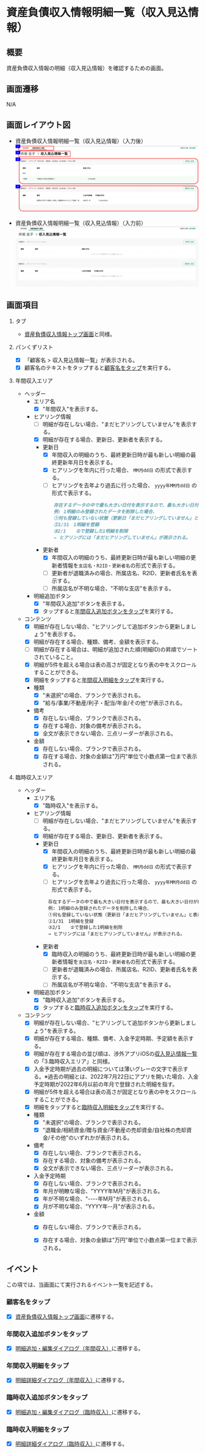 # 資産負債収入情報明細一覧（収入見込情報）

## 概要

資産負債収入情報の明細（収入見込情報）を確認するための画面。

## 画面遷移

N/A

## 画面レイアウト図

- 資産負債収入情報明細一覧（収入見込情報）（入力後）
![資産負債収入情報明細一覧（収入見込情報）_入力後](images/資産負債収入情報明細一覧（収入見込情報）_入力後.drawio.png)

- 資産負債収入情報明細一覧（収入見込情報）（入力前）
![資産負債収入情報明細一覧（収入見込情報）_入力前](images/資産負債収入情報明細一覧（収入見込情報）_入力前.drawio.png)



## 画面項目

1. タブ
    - [資産負債収入情報トップ画面](資産負債収入情報トップ.md)と同様。

2. パンくずリスト
    - [X] 「顧客名 > 収入見込情報一覧」が表示される。
    - [X] 顧客名のテキストをタップすると[顧客名をタップ](#顧客名をタップ)を実行する。

3. 年間収入エリア
    - ヘッダー
      - エリア名
        - [X] "年間収入"を表示する。
      - ヒアリング情報
        - [ ] 明細が存在しない場合、"まだヒアリングしていません"を表示する。
        - [X] 明細が存在する場合、更新日、更新者を表示する。
        - 更新日
          - [X] 年間収入の明細のうち、最終更新日時が最も新しい明細の最終更新年月日を表示する。
          - [X] ヒアリングを年内に行った場合、 `MM月dd日` の形式で表示する。
          - [ ] ヒアリングを去年より過去に行った場合、 `yyyy年MM月dd日` の形式で表示する。
          
          ```md
              存在するデータの中で最も大きい日付を表示するので、最も大きい日付が削除された場合、次に大きい日付が表示されることとなる。
              例: 1明細のみ登録されたデータを削除した場合、
              ①何も登録していない状態（更新日「まだヒアリングしていません」と表示される状態）
              ②1/31　1明細を登録
              ③2/1　  ②で登録した1明細を削除
              → ヒアリングには「まだヒアリングしていません」が表示される。
          ```
        - 更新者
          - [X] 年間収入の明細のうち、最終更新日時が最も新しい明細の更新者情報を`支店名・R2ID・更新者名`の形式で表示する。
          - [ ] 更新者が退職済みの場合、所属店名、R2ID、更新者氏名を表示する。
          - [ ] 所属店名が不明な場合、"不明な支店"を表示する。
      - 明細追加ボタン
        - [X] "年間収入追加"ボタンを表示する。
        - [X] タップすると[年間収入追加ボタンをタップ](#年間収入追加ボタンをタップ)を実行する。
    - コンテンツ
      - [X] 明細が存在しない場合、"ヒアリングして追加ボタンから更新しましょう"を表示する。
      - [X] 明細が存在する場合、種類、備考、金額を表示する。
      - [ ] 明細が存在する場合は、明細が追加された順(明細ID)の昇順でソートされていること。
      - [X] 明細が5件を超える場合は表の高さが固定となり表の中をスクロールすることができる。
      - [X] 明細をタップすると[年間収入明細をタップ](#年間収入明細をタップ)を実行する。
      - 種類
        - [X] "未選択"の場合、ブランクで表示される。
        - [X] "給与/事業/不動産/利子・配当/年金/その他"が表示される。
      - 備考
        - [X] 存在しない場合、ブランクで表示される。
        - [X] 存在する場合、対象の備考が表示される。
        - [X] 全文が表示できない場合、三点リーダーが表示される。
      - 金額
        - [X] 存在しない場合、ブランクで表示される。
        - [X] 存在する場合、対象の金額は"万円"単位で小数点第一位まで表示される。

4. 臨時収入エリア
    - ヘッダー
      - エリア名
        - [X] "臨時収入"を表示する。
      - ヒアリング情報
        - [ ] 明細が存在しない場合、"まだヒアリングしていません"を表示する。
        - [X] 明細が存在する場合、更新日、更新者を表示する。
        - 更新日
          - [X] 年間収入の明細のうち、最終更新日時が最も新しい明細の最終更新年月日を表示する。
          - [X] ヒアリングを年内に行った場合、 `MM月dd日` の形式で表示する。
          - [ ] ヒアリングを去年より過去に行った場合、 `yyyy年MM月dd日` の形式で表示する。
          
          ```md
            存在するデータの中で最も大きい日付を表示するので、最も大きい日付が削除された場合、次に大きい日付が表示されることとなる。
            例: 1明細のみ登録されたデータを削除した場合、
            ①何も登録していない状態（更新日「まだヒアリングしていません」と表示される状態）
            ②1/31　1明細を登録
            ③2/1　  ②で登録した1明細を削除
            → ヒアリングには「まだヒアリングしていません」が表示される。
          ```
        - 更新者
          - [X] 臨時収入の明細のうち、最終更新日時が最も新しい明細の更新者情報を`支店名・R2ID・更新者名`の形式で表示する。
          - [ ] 更新者が退職済みの場合、所属店名、R2ID、更新者氏名を表示する。
          - [ ] 所属店名が不明な場合、"不明な支店"を表示する。
      - 明細追加ボタン
        - [X] "臨時収入追加"ボタンを表示する。
        - [X] タップすると[臨時収入追加ボタンをタップ](#臨時収入追加ボタンをタップ)を実行する。
    - コンテンツ
      - [X] 明細が存在しない場合、"ヒアリングして追加ボタンから更新しましょう"を表示する。
      - [X] 明細が存在する場合、種類、備考、入金予定時期、予定額を表示する。
      - [X] 明細が存在する場合の並び順は、渉外アプリiOSの[収入見込情報一覧](../../渉外アプリiOS/資産情報/収入見込情報一覧.md)の「3.臨時収入エリア」と同様。
      - [X] 入金予定時期が過去の明細については薄いグレーの文字で表示する。※過去の明細とは、2022年7月22日にアプリを開いた場合、入金予定時期が2022年6月以前の年月で登録された明細を指す。
      - [X] 明細が5件を超える場合は表の高さが固定となり表の中をスクロールすることができる。
      - [X] 明細をタップすると[臨時収入明細をタップ](#臨時収入明細をタップ)を実行する。
      - 種類
        - [X] "未選択"の場合、ブランクで表示される。
        - [X] "退職金/相続資金/贈与資金/不動産の売却資金/自社株の売却資金/その他"のいずれかが表示される。
      - 備考
        - [X] 存在しない場合、ブランクで表示される。
        - [X] 存在する場合、対象の備考が表示される。
        - [X] 全文が表示できない場合、三点リーダーが表示される。
      - 入金予定時期
        - [X] 存在しない場合、ブランクで表示される。
        - [X] 年月が明瞭な場合、"YYYY年M月"が表示される。
        - [X] 年が不明な場合、"----年M月"が表示される。
        - [X] 月が不明な場合、"YYYY年--月"が表示される。
      - 金額
        - [X] 存在しない場合、ブランクで表示される。
        - [X] 存在する場合、対象の金額は"万円"単位で小数点第一位まで表示される。


## イベント
この項では、当画面にて実行されるイベント一覧を記述する。

### 顧客名をタップ
- [X] [資産負債収入情報トップ画面](./資産負債収入情報トップ.md)に遷移する。

### 年間収入追加ボタンをタップ
- [X] [明細追加・編集ダイアログ（年間収入）](./明細追加・編集ダイアログ（年間収入）.md)に遷移する。

### 年間収入明細をタップ
- [X] [明細詳細ダイアログ（年間収入）](./明細詳細ダイアログ（年間収入）.md)に遷移する。

### 臨時収入追加ボタンをタップ
- [X] [明細追加・編集ダイアログ（臨時収入）](./明細追加・編集ダイアログ（臨時収入）.md)に遷移する。

### 臨時収入明細をタップ
- [X] [明細詳細ダイアログ（臨時収入）](./明細詳細ダイアログ（臨時収入）.md)に遷移する。
